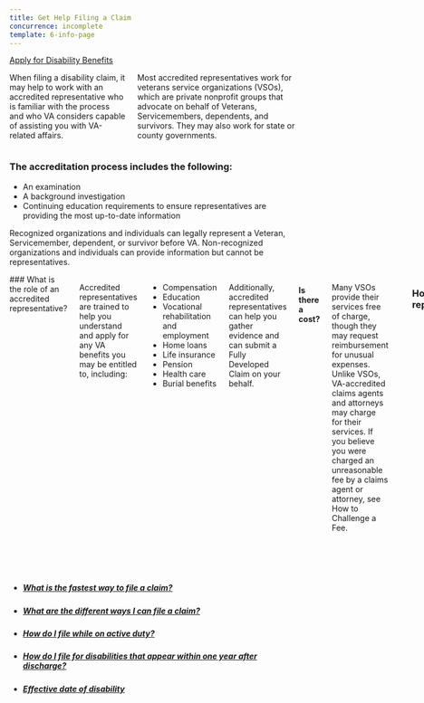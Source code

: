 ```yaml
---
title: Get Help Filing a Claim
concurrence: incomplete
template: 6-info-page
---
```


<div class="main" role="main" markdown="0">

<div class="action-bar">
  <div class="row">
    <div class="small-12 columns">
      <a class="usa-button-primary va-button-primary" href="/disability-benefits/apply-for-benefits/">Apply for Disability Benefits</a>
    </div>
  </div>
</div>

<div class="section one" markdown="0">
<div class="primary" markdown="0">
<div class="row" markdown="0">
<div class="small-12 columns usa-content" markdown="1">

When filing a disability claim, it may help to work with an accredited representative who is familiar with the process and who VA considers capable of assisting you with VA-related affairs.

Most accredited representatives work for veterans service organizations (VSOs), which are private nonprofit groups that advocate on behalf of Veterans, Servicemembers, dependents, and survivors. They may also work for state or county governments.
</div>

<div class="call-out" markdown="1">

### The accreditation process includes the following:

- An examination
- A background investigation
- Continuing education requirements to ensure representatives are providing the most up-to-date information

Recognized organizations and individuals can legally represent a Veteran, Servicemember, dependent, or survivor before VA. Non-recognized organizations and individuals can provide information but cannot be representatives.
</div>
<div class="small-12 columns usa-content" markdown="1">
### What is the role of an accredited representative?

Accredited representatives are trained to help you understand and apply for any VA benefits you may be entitled to, including:

- Compensation
- Education
- Vocational rehabilitation and employment
- Home loans
- Life insurance
- Pension
- Health care
- Burial benefits

Additionally, accredited representatives can help you gather evidence and can submit a Fully Developed Claim on your behalf.

#### Is there a cost?

Many VSOs provide their services free of charge, though they may request reimbursement for unusual expenses. Unlike VSOs, VA-accredited claims agents and attorneys may charge for their services. If you believe you were charged an unreasonable fee by a claims agent or attorney, see How to Challenge a Fee.

<hr>

### How do I find a representative?

- You can find a local representative, including a recognized VSO, an attorney, or a claims agent, by state/territory, zip code, or the organization’s name online using eBenefits.
- To find a VSO office located in or near your local regional benefit office, use our directory of VSOs.

The VA Office of General Counsel also maintains a list of [VA-recognized organizations and VA-accredited individuals](http://www.va.gov/ogc/accreditation.asp) authorized to assist in the preparation, presentation, and prosecution of VA benefit claims. You can get more information about selecting a representative or file a complaint about your representative.

#### How do I designate a VSO or representative?

There are two ways to do this:

1. Use [eBenefits](https://www.ebenefits.va.gov/ebenefits/about/feature?feature=disability-compensation). You can notify VA that you will be using a representative or modify your current representation online using eBenefits.

2. Complete [VA Form 21-22](http://www.vba.va.gov/pubs/forms/VBA-21-22-ARE.pdf). Mail this form to your nearest [VA regional office](http://www.benefits.va.gov/benefits/offices.asp). Please speak to the service organization or representative before you submit your request.

</div>
</div>
</div>
</div>

<div class="navigation">
  <div class="row">
    <div class="small-12 columns">
      <ul class="va-nav-category">
        <li>
          <a href="/disability-benefits/claims-process/claim-types/fully-developed-claim/">
            <h5>What is the fastest way to file a claim?</h5>
          </a>
        </li>
        <li>
          <a href="/disability-benefits/apply-for-benefits/ways/">
            <h5>What are the different ways I can file a claim?</h5>
          </a>
        </li>
        <li>
          <a href="/disability-benefits/apply-for-benefits/active-duty/">
            <h5>How do I file while on active duty?</h5>
          </a>
        </li>
        <li>
          <a href="/disability-benefits/apply-for-benefits/one-year/">
            <h5>How do I file for disabilities that appear within one year after discharge?</h5>
          </a>
        </li>
        <li>
          <a href="/disability-benefits/claims-process/date/">
          <h5>Effective date of disability</h5>
          <span></span>
          </a>
        </li>
      </ul>
    </div>
  </div>
</div>
